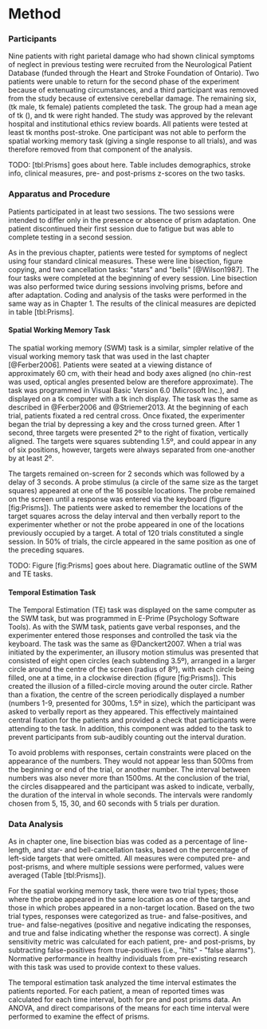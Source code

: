 Method
======

### Participants

Nine patients with right parietal damage who had shown clinical
symptoms of neglect in previous testing were recruited from the
Neurological Patient Database (funded through the Heart and Stroke
Foundation of Ontario). Two patients were unable to return for the
second phase of the experiment because of extenuating
circumstances, and a third participant was removed from the study
because of extensive cerebellar damage. The remaining six, (tk
male, tk female) patients completed the task. The group had a mean
age of tk (), and tk were right handed. The study was approved by
the relevant hospital and institutional ethics review boards. All
patients were tested at least tk months post-stroke. One
participant was not able to perform the spatial working memory
task (giving a single response to all trials), and was therefore
removed from that component of the analysis.

TODO: [tbl:Prisms] goes about here. Table includes demographics,
stroke info, clinical measures, pre- and post-prisms z-scores on
the two tasks. 


### Apparatus and Procedure

Patients participated in at least two sessions. The two sessions
were intended to differ only in the presence or absence of prism
adaptation. One patient discontinued their first session due to
fatigue but was able to complete testing in a second session.

As in the previous chapter, patients were tested for symptoms of
neglect using four standard clinical measures. These were line
bisection, figure copying, and two cancellation tasks: "stars" and
"bells" [@Wilson1987]. The four tasks were completed at the
beginning of every session.  Line bisection was also performed
twice during sessions involving prisms, before and after
adaptation.  Coding and analysis of the tasks were performed in
the same way as in Chapter 1. The results of the clinical measures
are depicted in table [tbl:Prisms].

#### Spatial Working Memory Task

The spatial working memory (SWM) task is a similar, simpler
relative of the visual working memory task that was used in the
last chapter [@Ferber2006]. Patients were seated at a viewing
distance of approximately 60 cm, with their head and body axes
aligned (no chin-rest was used, optical angles presented below are
therefore approximate). The task was programmed in Visual Basic
Version 6.0 (Microsoft Inc.), and displayed on a tk computer with
a tk inch display. The task was the same as described in
@Ferber2006 and @Striemer2013. At the beginning of each trial,
patients fixated a red central cross. Once fixated, the
experimenter began the trial by depressing a key and the cross
turned green. After 1 second, three targets were presented 2º to
the right of fixation, vertically aligned. The targets were
squares subtending 1.5º, and could appear in any of six positions,
however, targets were always separated from one-another by at
least 2º.

The targets remained on-screen for 2 seconds which was followed by
a delay of 3 seconds. A probe stimulus (a circle of the same size
as the target squares) appeared at one of the 16 possible
locations. The probe remained on the screen until a response was
entered via the keyboard (figure [fig:Prisms]). The patients were
asked to remember the locations of the target squares across the
delay interval and then verbally report to the experimenter
whether or not the probe appeared in one of the locations
previously occupied by a target. A total of 120 trials constituted
a single session.  In 50% of trials, the circle appeared in the
same position as one of the preceding squares.

TODO: Figure [fig:Prisms] goes about here. Diagramatic outline of
the SWM and TE tasks.


#### Temporal Estimation Task

The Temporal Estimation (TE) task was displayed on the same
computer as the SWM task, but was programmed in E-Prime
(Psychology Software Tools). As with the SWM task, patients gave
verbal responses, and the experimenter entered those responses and
controlled the task via the keyboard. The task was the same as
@Danckert2007. When a trial was initiated by the experimenter, an
illusory motion stimulus was presented that consisted of eight
open circles (each subtending 3.5º), arranged in a larger circle
around the centre of the screen (radius of 8º), with each circle
being filled, one at a time, in a clockwise direction (figure
[fig:Prisms]).  This created the illusion of a filled-circle
moving around the outer circle. Rather than a fixation, the centre
of the screen periodically displayed a number (numbers 1-9,
presented for 300ms, 1.5º in size), which the participant was
asked to verbally report as they appeared. This effectively
maintained central fixation for the patients and provided a check
that participants were attending to the task. In addition, this
component was added to the task to prevent participants from
sub-audibly counting out the interval duration.

To avoid problems with responses, certain constraints were placed
on the appearance of the numbers. They would not appear less than
500ms from the beginning or end of the trial, or another number.
The interval between numbers was also never more than 1500ms. At
the conclusion of the trial, the circles disappeared and the
participant was asked to indicate, verbally, the duration of the
interval in whole seconds. The intervals were randomly chosen from
5, 15, 30, and 60 seconds with 5 trials per duration.

### Data Analysis

As in chapter one, line bisection bias was coded as a percentage
of line-length, and star- and bell-cancellation tasks, based on
the percentage of left-side targets that were omitted. All
measures were computed pre- and post-prisms, and where multiple
sessions were performed, values were averaged (Table
[tbl:Prisms]).

For the spatial working memory task, there were two trial types;
those where the probe appeared in the same location as one of the
targets, and those in which probes appeared in a non-target
location. Based on the two trial types, responses were categorized
as true- and false-positives, and true- and false-negatives
(positive and negative indicating the responses, and true and
false indicating whether the response was correct). A single
sensitivity metric was calculated for each patient, pre- and
post-prisms, by subtracting false-positives from true-positives
(i.e., "hits" - "false alarms"). Normative performance in healthy
individuals from pre-existing research with this task was used to
provide context to these values.

The temporal estimation task analyzed the time interval estimates
the patients reported. For each patient, a mean of reported times
was calculated for each time interval, both for pre and post
prisms data. An ANOVA, and direct comparisons of the means for
each time interval were performed to examine the effect of prisms.
